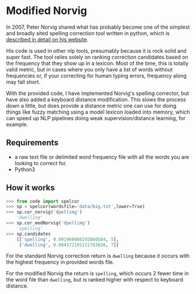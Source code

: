 # Modified Norvig

In 2007, Peter Norvig shared what has probably become one of the simplest and broadly sited spelling correction tool written in python, which is [described in detail on his website](http://norvig.com/spell-correct.html).

His code is used in other nlp tools, presumably because it is rock solid and super fast. The tool relies solely on ranking correction candidates based on the frequency that they show up in a lexicon. Most of the time, this is totally valid metric, but in cases where you only have a list of words without frequencies or, if your correcting for human typing errors, frequency along may fall short.

With the provided code, I have implemented Norvig's spelling corrector, but have also added a keyboard distance modification. This slows the process down a little, but does provide a distance metric one can use for doing things like fuzzy matching using a model lexicon loaded into memory, which can speed up NLP pipelines doing weak supervision/distance learning, for example.

## Requirements

- a raw text file or delimited word frequency file with all the words you are looking to correct for.
- Python3

## How it works

```python
>>> from code import spelcor
>>> sp = spelcor(wordsfile='data/big.txt',lower=True)
>>> sp.cor_norvig('dpellimg')
    'dwelling'
>>> sp.cor_modNorvig('dpellimg')
    'spelling'
>>> sp.candidates
    [['spelling', 0.091969860292860584, 5],
     ['dwelling', 0.084172191121783826, 7]]
```

For the standard Norvig correction return is `dwelling` because it occurs with the highest frequency in provided words file.

For the modified Norvig the return is `spelling`, which occurs 2 fewer time in the word file than `dwelling`, but is ranked higher with respect to keyboard distance.
